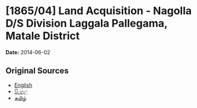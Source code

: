 # [1865/04] Land Acquisition - Nagolla D/S Division Laggala Pallegama, Matale District

**Date:** 2014-06-02

## Original Sources

- [English](https://documents.gov.lk/view/extra-gazettes/2014/6/1865-04_E.pdf)
- [සිංහල](https://documents.gov.lk/view/extra-gazettes/2014/6/1865-04_S.pdf)
- [தமிழ்](https://documents.gov.lk/view/extra-gazettes/2014/6/1865-04_T.pdf)
